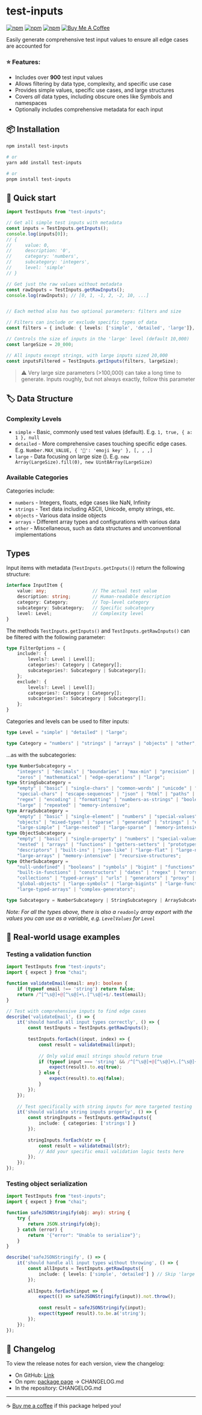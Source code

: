 # test-inputs

[![npm](https://img.shields.io/npm/v/test-inputs)](https://www.npmjs.com/package/test-inputs)
[![npm](https://img.shields.io/npm/dt/test-inputs)](https://www.npmjs.com/package/test-inputs)
[![npm](https://img.shields.io/npm/l/test-inputs)](https://www.npmjs.com/package/test-inputs)
[![Buy Me A Coffee](https://img.shields.io/badge/Buy%20Me%20A%20Coffee-support-yellow?logo=buy-me-a-coffee)](https://buymeacoffee.com/reidmoffat)

Easily generate comprehensive test input values to ensure all edge cases are accounted for

### ⭐ Features:
* Includes over **900** test input values
* Allows filtering by data type, complexity, and specific use case
* Provides simple values, specific use cases, and large structures
* Covers *all* data types, including obscure ones like Symbols and namespaces
* Optionally includes comprehensive metadata for each input

## 📦 Installation

```bash
npm install test-inputs

# or
yarn add install test-inputs

# or
pnpm install test-inputs
```

## 🚀 Quick start

```typescript
import TestInputs from "test-inputs";

// Get all simple test inputs with metadata
const inputs = TestInputs.getInputs();
console.log(inputs[0]);
// {
//     value: 0,
//     description: '0',
//     category: 'numbers',
//     subcategory: 'integers',
//     level: 'simple'
// }

// Get just the raw values without metadata
const rawInputs = TestInputs.getRawInputs();
console.log(rawInputs); // [0, 1, -1, 2, -2, 10, ...]


// Each method also has two optional parameters: filters and size

// Filters can include or exclude specific types of data
const filters = { include: { levels: ['simple', 'detailed', 'large']}, exclude: { categories: "strings" } };

// Controls the size of inputs in the 'large' level (default 10,000)
const largeSize = 20_000;

// All inputs except strings, with large inputs sized 20,000
const inputsFiltered = TestInputs.getInputs(filters, largeSize);
```

> ⚠️ Very large size parameters (>100,000) can take a long time to generate. Inputs roughly, but not always exactly, 
> follow this parameter

## 🏷️ Data Structure

### Complexity Levels

- `simple` - Basic, commonly used test values (default). E.g. `1, true, { a: 1 }, null`
- `detailed` - More comprehensive cases touching specific edge cases. E.g. `Number.MAX_VALUE, { '🚀': 'emoji key' }, [, , ,]`
- `large` - Data focusing on large size (). E.g. `new Array(LargeSize).fill(0), new Uint8Array(LargeSize)`

### Available Categories

Categories include:

- `numbers` - Integers, floats, edge cases like NaN, Infinity
- `strings` - Text data including ASCII, Unicode, empty strings, etc.
- `objects` - Various data inside objects
- `arrays` - Different array types and configurations with various data
- `other` - Miscellaneous, such as data structures and unconventional implementations

## Types

Input items with metadata (`TestInputs.getInputs()`) return the following structure:

```typescript
interface InputItem {
    value: any;                 // The actual test value
    description: string;        // Human-readable description
    category: Category;         // Top-level category
    subcategory: Subcategory;   // Specific subcategory
    level: Level;               // Complexity level
}
```

The methods `TestInputs.getInputs()` and `TestInputs.getRawInputs()` can be filtered with the following parameter:

```typescript
type FilterOptions = {
    include?: {
        levels?: Level | Level[];
        categories?: Category | Category[];
        subcategories?: Subcategory | Subcategory[];
    };
    exclude?: {
        levels?: Level | Level[];
        categories?: Category | Category[];
        subcategories?: Subcategory | Subcategory[];
    };
}
```

Categories and levels can be used to filter inputs:

```typescript
type Level = "simple" | "detailed" | "large";

type Category = "numbers" | "strings" | "arrays" | "objects" | "other";
```

...as with the subcategories:

```typescript
type NumberSubcategory =
    "integers" | "decimals" | "boundaries" | "max-min" | "precision" | "scientific" |
    "zeros" | "mathematical" | "edge-operations" | "large";
type StringSubcategory =
    "empty" | "basic" | "single-chars" | "common-words" | "unicode" | "whitespace" |
    "special-chars" | "escape-sequences" | "json" | "html" | "paths" | "sql" |
    "regex" | "encoding" | "formatting" | "numbers-as-strings" | "booleans-as-strings" |
    "large" | "repeated" | "memory-intensive";
type ArraySubcategory =
    "empty" | "basic" | "single-element" | "numbers" | "special-values" | "nested" |
    "objects" | "mixed-types" | "sparse" | "generated" | "strings" | "edge-cases" |
    "large-simple" | "large-nested" | "large-sparse" | "memory-intensive" | "deeply-nested";
type ObjectSubcategory =
    "empty" | "basic" | "single-property" | "numbers" | "special-values" | "special-keys" |
    "nested" | "arrays" | "functions" | "getters-setters" | "prototypes" | "circular" |
    "descriptors" | "built-ins" | "json-like" | "large-flat" | "large-nested" |
    "large-arrays" | "memory-intensive" | "recursive-structures";
type OtherSubcategory =
    "null-undefined" | "booleans" | "symbols" | "bigint" | "functions" | "bound-functions" |
    "built-in-functions" | "constructors" | "dates" | "regex" | "errors" | "promises" |
    "collections" | "typed-arrays" | "urls" | "generators" | "proxy" | "special-numbers" |
    "global-objects" | "large-symbols" | "large-bigints" | "large-functions" | "large-collections" |
    "large-typed-arrays" | "complex-generators";

type Subcategory = NumberSubcategory | StringSubcategory | ArraySubcategory | ObjectSubcategory | OtherSubcategory;
```

*Note: For all the types above, there is also a `readonly` array export with the values you can use as a variable,
e.g. `LevelValues` for `Level`*

## 💼 Real-world usage examples

### Testing a validation function

```typescript
import TestInputs from "test-inputs";
import { expect } from "chai";

function validateEmail(email: any): boolean {
    if (typeof email !== 'string') return false;
    return /^[^\s@]+@[^\s@]+\.[^\s@]+$/.test(email);
}

// Test with comprehensive inputs to find edge cases
describe('validateEmail', () => {
    it('should handle all input types correctly', () => {
        const testInputs = TestInputs.getRawInputs();
        
        testInputs.forEach((input, index) => {
            const result = validateEmail(input);
            
            // Only valid email strings should return true
            if (typeof input === 'string' && /^[^\s@]+@[^\s@]+\.[^\s@]+$/.test(input)) {
                expect(result).to.eq(true);
            } else {
                expect(result).to.eq(false);
            }
        });
    });
    
    // Test specifically with string inputs for more targeted testing
    it('should validate string inputs properly', () => {
        const stringInputs = TestInputs.getRawInputs({ 
            include: { categories: ['strings'] } 
        });
        
        stringInputs.forEach(str => {
            const result = validateEmail(str);
            // Add your specific email validation logic tests here
        });
    });
});
```

### Testing object serialization

```typescript
import TestInputs from "test-inputs";
import { expect } from "chai";

function safeJSONStringify(obj: any): string {
    try {
        return JSON.stringify(obj);
    } catch (error) {
        return '{"error": "Unable to serialize"}';
    }
}

describe('safeJSONStringify', () => {
    it('should handle all input types without throwing', () => {
        const allInputs = TestInputs.getRawInputs({
            include: { levels: ['simple', 'detailed'] } // Skip 'large' for performance
        });
        
        allInputs.forEach(input => {
            expect(() => safeJSONStringify(input)).not.throw();
            
            const result = safeJSONStringify(input);
            expect(typeof result).to.be.a('string');
        });
    });
});
```

## 📃 Changelog

To view the release notes for each version, view the changelog:

* On GitHub: [Link](https://github.com/reid-moffat/test-inputs/blob/main/CHANGELOG.md)
* On npm: [package page](https://www.npmjs.com/package/test-inputs?activeTab=code) -> CHANGELOG.md
* In the repository: CHANGELOG.md

---

☕ [Buy me a coffee](https://buymeacoffee.com/reidmoffat) if this package helped you!
